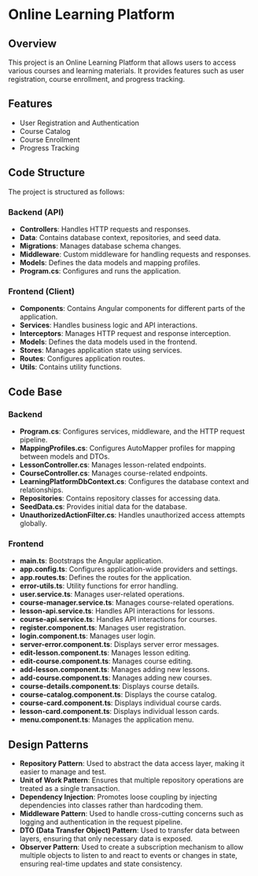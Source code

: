 # Online Learning Platform

## Overview

This project is an Online Learning Platform that allows users to access various courses and learning materials. It provides features such as user registration, course enrollment, and progress tracking.

## Features

- User Registration and Authentication
- Course Catalog
- Course Enrollment
- Progress Tracking

## Code Structure

The project is structured as follows:

### Backend (API)

- **Controllers**: Handles HTTP requests and responses.
- **Data**: Contains database context, repositories, and seed data.
- **Migrations**: Manages database schema changes.
- **Middleware**: Custom middleware for handling requests and responses.
- **Models**: Defines the data models and mapping profiles.
- **Program.cs**: Configures and runs the application.

### Frontend (Client)

- **Components**: Contains Angular components for different parts of the application.
- **Services**: Handles business logic and API interactions.
- **Interceptors**: Manages HTTP request and response interception.
- **Models**: Defines the data models used in the frontend.
- **Stores**: Manages application state using services.
- **Routes**: Configures application routes.
- **Utils**: Contains utility functions.

## Code Base

### Backend

- **Program.cs**: Configures services, middleware, and the HTTP request pipeline.
- **MappingProfiles.cs**: Configures AutoMapper profiles for mapping between models and DTOs.
- **LessonController.cs**: Manages lesson-related endpoints.
- **CourseController.cs**: Manages course-related endpoints.
- **LearningPlatformDbContext.cs**: Configures the database context and relationships.
- **Repositories**: Contains repository classes for accessing data.
- **SeedData.cs**: Provides initial data for the database.
- **UnauthorizedActionFilter.cs**: Handles unauthorized access attempts globally.

### Frontend

- **main.ts**: Bootstraps the Angular application.
- **app.config.ts**: Configures application-wide providers and settings.
- **app.routes.ts**: Defines the routes for the application.
- **error-utils.ts**: Utility functions for error handling.
- **user.service.ts**: Manages user-related operations.
- **course-manager.service.ts**: Manages course-related operations.
- **lesson-api.service.ts**: Handles API interactions for lessons.
- **course-api.service.ts**: Handles API interactions for courses.
- **register.component.ts**: Manages user registration.
- **login.component.ts**: Manages user login.
- **server-error.component.ts**: Displays server error messages.
- **edit-lesson.component.ts**: Manages lesson editing.
- **edit-course.component.ts**: Manages course editing.
- **add-lesson.component.ts**: Manages adding new lessons.
- **add-course.component.ts**: Manages adding new courses.
- **course-details.component.ts**: Displays course details.
- **course-catalog.component.ts**: Displays the course catalog.
- **course-card.component.ts**: Displays individual course cards.
- **lesson-card.component.ts**: Displays individual lesson cards.
- **menu.component.ts**: Manages the application menu.

## Design Patterns

- **Repository Pattern**: Used to abstract the data access layer, making it easier to manage and test.
- **Unit of Work Pattern**: Ensures that multiple repository operations are treated as a single transaction.
- **Dependency Injection**: Promotes loose coupling by injecting dependencies into classes rather than hardcoding them.
- **Middleware Pattern**: Used to handle cross-cutting concerns such as logging and authentication in the request pipeline.
- **DTO (Data Transfer Object) Pattern**: Used to transfer data between layers, ensuring that only necessary data is exposed.
- **Observer Pattern**: Used to create a subscription mechanism to allow multiple objects to listen to and react to events or changes in state, ensuring real-time updates and state consistency.
